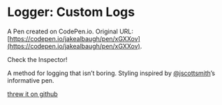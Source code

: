 # Logger: Custom Logs

A Pen created on CodePen.io. Original URL: [https://codepen.io/jakealbaugh/pen/xGXXov](https://codepen.io/jakealbaugh/pen/xGXXov).

Check the Inspector!

A method for logging that isn’t boring. Styling inspired by [@jscottsmith](http://codepen.io/jscottsmith/pen/VLzMLo)’s informative pen.

[threw it on github](https://github.com/jakealbaugh/logger)